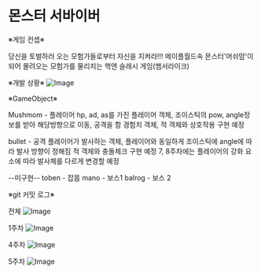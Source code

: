 # 몬스터 서바이버

※게임 컨셉※

당신을 토벌하러 오는 모험가들로부터 자신을 지켜라!!!
메이플월드속 몬스터'머쉬맘'이 되어 몰려오는 모험가를 물리치는 핵앤 슬래시 게임(뱀서라이크)

※개발 상황※
![Image](https://github.com/user-attachments/assets/683f72f5-7c9b-4d75-a957-fc085776bbed)

※GameObject※

Mushmom - 플레이어
hp, ad, as를 가진 플레이어 객체, 조이스틱의 pow, angle정보를 받아 해당방향으로 이동, 공격을 함
경험치 객체, 적 객체와 상호작용 구현 예정

bullet - 공격
플레이어가 발사하는 객체, 플레이어와 동일하게 조이스틱에 angle에 따라 발사 방향이 정해짐
적 객체와 충돌체크 구현 예정
7, 8주차에는 플레이어의 강화 요소에 따라 발사체를 다르게 변경할 예정

--미구현--
toben - 잡몹
mano - 보스1
balrog - 보스 2


※git 커밋 로그※

전체
![Image](https://github.com/user-attachments/assets/5016eef8-e98f-46b4-988a-dfee056b5ec7)

1주차
![Image](https://github.com/user-attachments/assets/1108d5fd-657d-438d-8b07-e98585e7c9ee)

4주차
![Image](https://github.com/user-attachments/assets/1108d5fd-657d-438d-8b07-e98585e7c9ee)

5주차
![Image](https://github.com/user-attachments/assets/d2552100-1b0e-4a61-8f08-17f5e3e097ea)
